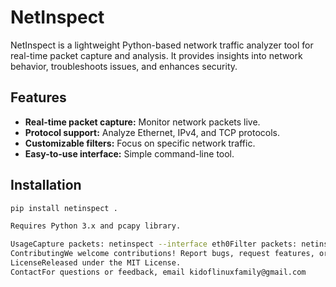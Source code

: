 # NetInspect

NetInspect is a lightweight Python-based network traffic analyzer tool for real-time packet capture and analysis. It provides insights into network behavior, troubleshoots issues, and enhances security.

## Features

- **Real-time packet capture:** Monitor network packets live.
- **Protocol support:** Analyze Ethernet, IPv4, and TCP protocols.
- **Customizable filters:** Focus on specific network traffic.
- **Easy-to-use interface:** Simple command-line tool.

## Installation

```bash
pip install netinspect .

Requires Python 3.x and pcapy library.

UsageCapture packets: netinspect --interface eth0Filter packets: netinspect --filter src_ip=192.168.1.1
ContributingWe welcome contributions! Report bugs, request features, or contribute code on GitHub.
LicenseReleased under the MIT License.
ContactFor questions or feedback, email kidoflinuxfamily@gmail.com
